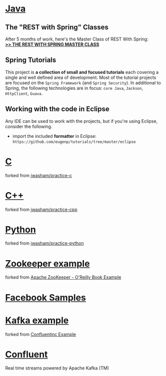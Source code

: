 # [Java](./Java)

## The "REST with Spring" Classes

After 5 months of work, here's the Master Class of REST With Spring:<br>
**[>> THE REST WITH SPRING MASTER CLASS](http://www.baeldung.com/rest-with-spring-course?utm_source=github&utm_medium=social&utm_content=tutorials&utm_campaign=rws#master-class)**

## Spring Tutorials

This project is **a collection of small and focused tutorials** each covering a single and well defined area of development. Most of the tutorial projects are focused on the `Spring Framework` (and `Spring Security`). In additional to Spring, the following technologies are in focus: `core Java`, `Jackson`, `HttpClient`, `Guava`.

## Working with the code in Eclipse

Any IDE can be used to work with the projects, but if you're using Eclipse, consider the following.

- import the included **formatter** in Eclipse: `https://github.com/eugenp/tutorials/tree/master/eclipse`

# [C](./practice-c)

forked from [jwasham/practice-c](https://github.com/jwasham/practice-c)

# [C++](./practice-cpp)

forked from [jwasham/practice-cpp](https://github.com/jwasham/practice-cpp)

# [Python](./practice-python)

forked from [jwasham/practice-python](https://github.com/jwasham/practice-python)

# [Zookeeper example](./zookeeper)

forked from [Apache ZooKeeper - O'Reilly Book Example](https://github.com/fpj/zookeeper-book-example)

# [Facebook Samples](https://github.com/fbsamples)


# [Kafka example](./kafka)

forked from [Confluentinc Example](https://github.com/confluentinc/examples)

# [Confluent](https://github.com/confluentinc)

Real time streams powered by Apache Kafka (TM)
